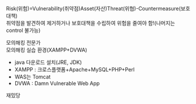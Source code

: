 Risk(위험)=Vulnerability(취약점)Asset(자산)Threat(위협)-Countermeasure(보호대책)
</br>취약점을 발견하여 제거하거나 보호대책을 수립하여 위험을 줄여야 함!(나머지는 control 불가능)

모의해킹 전문가</br>
모의해킹 실습 환경(XAMPP+DVWA)
- java 다운로드 설치(JRE, JDK)
- XAMPP : 크로스플랫폼+Apache+MySQL+PHP+Perl
- WAS는 Tomcat
- DVWA : Damn Vulnerable Web App

재밌당
